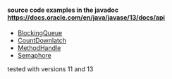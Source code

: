 
#### source code examples in the javadoc https://docs.oracle.com/en/java/javase/13/docs/api


* [BlockingQueue](https://github.com/press0/javadoc-examples/tree/master/src/test/java/javadoc/blockingqueue)
* [CountDownlatch](https://github.com/press0/javadoc-examples/tree/master/src/test/java/javadoc/countdownlatch)
* [MethodHandle](https://github.com/press0/javadoc-examples/tree/master/src/test/java/javadoc/methodhandle)
* [Semaphore](https://github.com/press0/javadoc-examples/tree/master/src/test/java/javadoc/semaphore)



tested with versions 11 and 13

